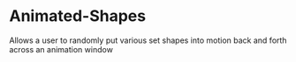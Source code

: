 # Animated-Shapes
Allows a user to randomly put various set shapes into motion back and forth across an animation window
